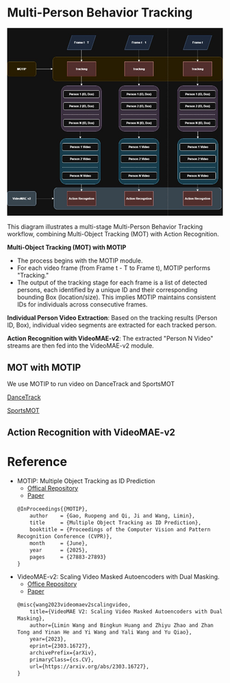 # Multi-Person Behavior Tracking

![FullPipeline](images/pipeline.jpg "Pipeline")


This diagram illustrates a multi-stage Multi-Person Behavior Tracking workflow, combining Multi-Object Tracking (MOT) with Action Recognition.

**Multi-Object Tracking (MOT) with MOTIP**
- The process begins with the MOTIP module.
- For each video frame (from Frame t - T to Frame t), MOTIP performs "Tracking."
- The output of the tracking stage for each frame is a list of detected persons, each identified by a unique ID and their corresponding bounding Box (location/size). This implies MOTIP maintains consistent IDs for individuals across consecutive frames.

**Individual Person Video Extraction**: Based on the tracking results (Person ID, Box), individual video segments are extracted for each tracked person.

**Action Recognition with VideoMAE-v2**: The extracted "Person N Video" streams are then fed into the VideoMAE-v2 module.

## MOT with MOTIP

We use MOTIP to run video on DanceTrack and SportsMOT

[DanceTrack](demo/motip/dancetrack.mp4 "Click to watch")

[SportsMOT](demo/motip/sportmot.mp4 "Click to watch")

## Action Recognition with VideoMAE-v2


# Reference
- MOTIP: Multiple Object Tracking as ID Prediction
    + [Offical Repository](https://github.com/MCG-NJU/MOTIP)
    + [Paper](https://arxiv.org/abs/2403.16848)
    ```
    @InProceedings{{MOTIP},
        author    = {Gao, Ruopeng and Qi, Ji and Wang, Limin},
        title     = {Multiple Object Tracking as ID Prediction},
        booktitle = {Proceedings of the Computer Vision and Pattern Recognition Conference (CVPR)},
        month     = {June},
        year      = {2025},
        pages     = {27883-27893}
    }
    ```
- VideoMAE-v2:  Scaling Video Masked Autoencoders with Dual Masking.
    + [Office Repository](https://github.com/OpenGVLab/VideoMAEv2)
    + [Paper](https://arxiv.org/abs/2303.16727)
    ```
    @misc{wang2023videomaev2scalingvideo,
        title={VideoMAE V2: Scaling Video Masked Autoencoders with Dual Masking}, 
        author={Limin Wang and Bingkun Huang and Zhiyu Zhao and Zhan Tong and Yinan He and Yi Wang and Yali Wang and Yu Qiao},
        year={2023},
        eprint={2303.16727},
        archivePrefix={arXiv},
        primaryClass={cs.CV},
        url={https://arxiv.org/abs/2303.16727}, 
    }
    ```